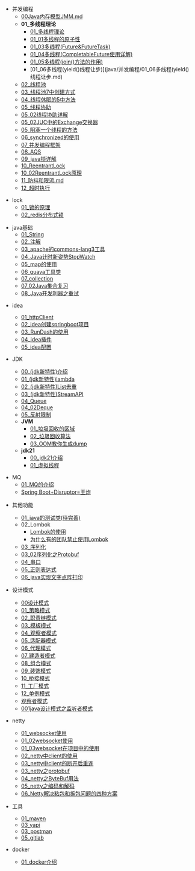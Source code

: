 
[//]: # "并发编程"
- 并发编程
  - [00Java内存模型JMM.md](java/并发编程/00Java内存模型JMM.md)
  - **01_多线程理论**
    - [01_多线程理论](java/并发编程/01多线程的理论.md)
    - [01_01多线程的原子性](java/并发编程/01.0多线程原子性.md)
    - [01_03多线程(Future&FutureTask)](java/并发编程/01_02Future&FutureTask.md)
    - [01_04多线程(CompletableFuture使用详解)](java/并发编程/01_03CompletableFuture使用详解.md)
    - [01_05多线程(join()方法的作用)](java/并发编程/01_05join()方法的作用.md)
    - [01_06多线程(yield()线程让步)](java/并发编程/01_06多线程(yield()线程让步.md)
  - [02_线程池](java/并发编程/02线程池.md)  
  - [03_线程池7中创建方式](java/并发编程/03线程池7中创建方式.md)
  - [04_线程休眠的5中方法](java/并发编程/04线程休眠的5中方法.md)
  - [05_线程协助](java/并发编程/05线程协助.md)
  - [05_02线程协助详解](java/并发编程/05_02线程协助.md)
  - [05_02JUC中的Exchange交换器](java/并发编程/05_02JUC中的Exchange交换器.md)
  - [05_阻塞一个线程的方法](java/并发编程/05阻塞一个线程的方法.md)
  - [06_synchronized的使用](java/并发编程/06synchronized的使用.md)
  - [07_并发编程框架](java/并发编程/07并发编程框架.md)
  - [08_AQS](java/并发编程/08AQS.md)
  - [09_java锁详解](java/并发编程/09java锁详解.md)
  - [10_ReentrantLock](java/并发编程/10ReentrantLock.md)
  - [10_02ReentrantLock原理](java/并发编程/10_02ReentrantLock原理.md)
  - [11_防抖和限流.md](java/并发编程/11防抖和限流.md.md)
  - [12_超时执行](java/并发编程/12超时执行.md)


[//]: # "lock锁相关的内容"
- lock
  - [01_锁的原理](java/lock/01_锁的原理.md)
  - [02_redis分布式锁](java/lock/02_redis分布式锁.md)

[//]: # "java基础"
- java基础
  - [01_String](java/java基础/01_String.md)
  - [02_注解](java/java基础/02_注解.md)
  - [03_apache的commons-lang3工具](java/java基础/03_apache的commons-lang3工具.md)
  - [04_Java计时新姿势StopWatch](java/java基础/04_stopWatch的使用.md)
  - [05_map的使用](java/java基础/05_map的使用.md)
  - [06_guava工具类](java/java基础/06_guava工具类.md)
  - [07_collection](java/java基础/07_collection.md)
  - [07_02Java集合复习](java/java基础/07_02Java集合复习.md)
  - [08_Java开发利器之重试](java/java基础/08_Java开发利器之重试.md)


[//]: # "idea相关的内容"
- idea
  - [01_httpClient](java/idea/01httpClient.md)
  - [02_idea创建springboot项目](java/idea/02idea创建springboot项目.md)
  - [03_RunDash的使用](java/idea/03RunDash.md)
  - [04_idea插件](java/idea/04idea插件.md)
  - [05_idea配置](java/idea/05配置.md)

- JDK
  - [00_(jdk新特性)介绍](java/jdk/00介绍.md)
  - [01_(jdk新特性)lambda](java/jdk/01lambda.md)
  - [02_(jdk新特性)List去重](java/jdk/02List去重.md) 
  - [03_(jdk新特性)StreamAPI](java/jdk/03StreamAPI.md)
  - [04_Queue](java/jdk/04Queue.md)
  - [04_02Deque](java/jdk/04_02Deque.md)
  - [05_反射限制](java/jdk/05反射限制.md)
  - **JVM**
    - [01_垃圾回收的区域](java/jdk/JVM/01垃圾回收机制.md)
    - [02_垃圾回收算法](java/jdk/JVM/02垃圾回收机制.md)
    - [03_OOM教你生成dump](java/jdk/JVM/03_OOM教你生成dump.md)
  - **jdk21**
    - [00_jdk21介绍](java/jdk/jdk21/00_jdk21介绍.md)
    - [01_虚拟线程](java/jdk/jdk21/01_虚拟线程.md)

[//]: # "java基础"
- MQ
  - [01_MQ的介绍](java/mq/01MQ的介绍.md)
  - [Spring Boot+Disruptor=王炸](java/mq/02Disruptor.md)


[//]: # "其他功能"
- 其他功能
  - [01_java的测试类(待完善)](java/其他/01java的测试类.md)
  - 02_Lombok
    - [Lombok的使用](java/其他/Lombok.md)
    - [为什么有的团队禁止使用Lombok](java/其他/禁止使用Lombok.md)
  - [03_序列化](java/其他/03序列化的使用.md)
  - [03_02序列化之Protobuf](java/其他/03_02序列化之Protobuf.md)
  - [04_串口](java/其他/04_串口.md)
  - [05_正则表达式](java/其他/05_正则表达式.md)
  - [06_java实现文字点阵打印](java/其他/06java实现文字点阵打印.md)

- 设计模式
  - [00设计模式](java/设计模式/00快速记住23种设计模式.md)
  - [01_策略模式](java/设计模式/01策略模式.md)
  - [02_职责链模式](java/设计模式/02职责链模式.md)
  - [03_模板模式](java/设计模式/03模板模式.md)
  - [04_观察者模式](java/设计模式/04观察者模式.md)
  - [05_适配器模式](java/设计模式/05适配器模式.md)
  - [06_代理模式](java/设计模式/06代理模式.md)
  - [07_建造者模式](java/设计模式/07建造者模式.md)
  - [08_组合模式](java/设计模式/08组合模式.md)
  - [09_装饰模式](java/设计模式/09装饰模式.md)
  - [10_桥接模式](java/设计模式/10桥接模式.md)
  - [11_工厂模式](java/设计模式/11工厂模式.md)
  - [12_单例模式](java/设计模式/12单例模式.md)
  - [观察者模式](java/设计模式/观察者模式.md)
  - [001java设计模式之监听者模式](java/设计模式/001java设计模式之监听者模式.md)

- netty
  - [01_websocket使用](java/netty/webSocket.md)
  - [01_02websocket使用](java/netty/websocket2.md)
  - [01_03websocket在项目中的使用](java/netty/01_03websocket在项目中的使用.md)
  - [02_netty中client的使用](java/netty/netty_client.md)
  - [03_netty中client的断开后重连](java/netty/netty_client2.md)
  - [03_netty之protobuf](java/netty/03_netty之protobuf.md)
  - [04_netty之ByteBuf用法](java/netty/04ByteBuf用法.md)
  - [05_netty之编码和解码](java/netty/05_netty之编码和解码.md)
  - [06_Netty解决粘包和拆包问题的四种方案](java/netty/06_Netty解决粘包和拆包问题的四种方案.md)


- 工具
  - [01_maven](java/工具/01maven.md)
  - [03_yapi](java/工具/03yapi.md)
  - [03_postman](java/工具/04postman.md)
  - [05_gitlab](java/工具/05gitlab.md)

- docker
  - [01_docker介绍](java/docker/01docker介绍.md)